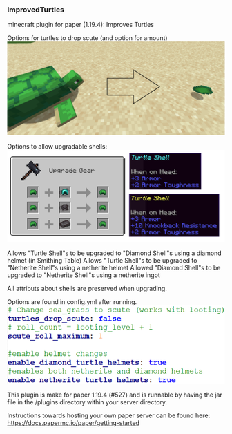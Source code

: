 ### ImprovedTurtles
 minecraft plugin for paper (1.19.4): Improves Turtles
 
 Options for turtles to drop scute (and option for amount)
 ![Alt text](/ReadMeImages/Drops.png)
 
 Options to allow upgradable shells:
 ![Alt text](/ReadMeImages/Shells.png)
 
 Allows "Turtle Shell"s to be upgraded to "Diamond Shell"s using a diamond helmet (in Smithing Table)
 Allows "Turtle Shell"s to be upgraded to "Netherite Shell"s using a netherite helmet
 Allowed "Diamond Shell"s to be upgraded to "Netherite Shell"s using a netherite ingot
 
 All attributs about shells are preserved when upgrading.
 
 Options are found in config.yml after running.
 ![Alt text](/ReadMeImages/Config.png)
 
 This plugin is make for paper 1.19.4 (#527) and
 is runnable by having the jar file in the /plugins directory within your server directory.
 
 Instructions towards hosting your own paper server can be found here:
 https://docs.papermc.io/paper/getting-started